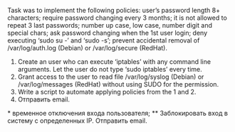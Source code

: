 Task was to implement the following policies: 
user’s password length 8+ characters; 
require password changing every 3 months; 
it is not allowed to repeat 3 last passwords; number up case, low case, number digit and special chars; 
ask password changing when the 1st user login; 
deny executing ‘sudo su -’ and ‘sudo -s’; 
prevent accidental removal of /var/log/auth.log (Debian) or /var/log/secure (RedHat). 
1) Create an user who can execute ‘iptables’ with any command line arguments. Let the user do not type ‘sudo iptables’ every time. 
2)  Grant access to the user to read file /var/log/syslog (Debian) or /var/log/messages (RedHat) without using SUDO for the permission. 
3) Write a script to automate applying policies from the 1 and 2. 
4) Отправить email. 

\* временное отключения входа пользователя;
\*\* Заблокировать вход в систему с определенных IP. Отправить email.
